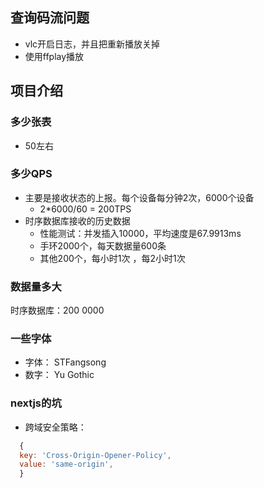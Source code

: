 ## 查询码流问题
* vlc开启日志，并且把重新播放关掉
* 使用ffplay播放

## 项目介绍
### 多少张表
* 50左右
### 多少QPS
* 主要是接收状态的上报。每个设备每分钟2次，6000个设备
  * 2*6000/60 = 200TPS
* 时序数据库接收的历史数据
  * 性能测试：并发插入10000，平均速度是67.9913ms
  * 手环2000个，每天数据量600条
  * 其他200个，每小时1次 ，每2小时1次 
### 数据量多大
时序数据库：200 0000

### 一些字体
* 字体： STFangsong
* 数字： Yu Gothic

### nextjs的坑
*  跨域安全策略：
  ```js
    {
    key: 'Cross-Origin-Opener-Policy',
    value: 'same-origin',
    }

  ``` 